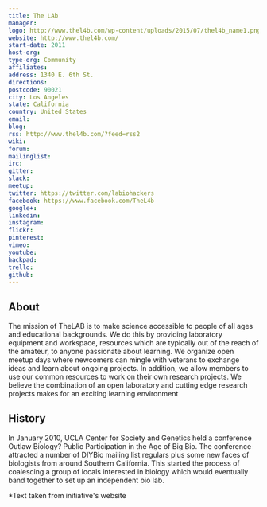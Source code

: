 ```yaml
---
title: The LAb
manager:
logo: http://www.thel4b.com/wp-content/uploads/2015/07/thel4b_name1.png
website: http://www.thel4b.com/
start-date: 2011
host-org:
type-org: Community
affiliates:
address: 1340 E. 6th St.
directions:
postcode: 90021
city: Los Angeles
state: California
country: United States
email:
blog:
rss: http://www.thel4b.com/?feed=rss2
wiki:
forum:
mailinglist:
irc:
gitter:
slack:
meetup:
twitter: https://twitter.com/labiohackers
facebook: https://www.facebook.com/TheL4b
google+:
linkedin:
instagram:
flickr:
pinterest:
vimeo:
youtube:
hackpad:
trello:
github:
---
```


## About
The mission of TheLAB is to make science accessible to people of all ages and educational backgrounds. We do this by providing laboratory equipment and workspace, resources which are typically out of the reach of the amateur, to anyone passionate about learning. We organize open meetup days where newcomers can mingle with veterans to exchange ideas and learn about ongoing projects. In addition, we allow members to use our common resources to work on their own research projects. We believe the combination of an open laboratory and cutting edge research projects makes for an exciting learning environment

## History
In January 2010, UCLA Center for Society and Genetics held a conference Outlaw Biology? Public Participation in the Age of Big Bio.  The conference attracted a number of DIYBio mailing list regulars plus some new faces of biologists from around Southern California.  This started the process of coalescing a group of locals interested in biology which would eventually band together to set up an independent bio lab.



\*Text taken from initiative's website
